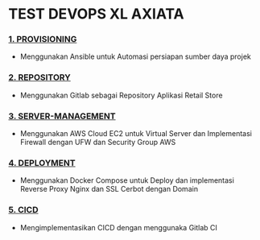 # TEST DEVOPS XL AXIATA
### [1. PROVISIONING](https://github.com/Muna-020/Test-DevOps/tree/main/1.Provisioning)
  + Menggunakan Ansible untuk Automasi persiapan sumber daya projek
    
### [2. REPOSITORY](https://github.com/Muna-020/Test-DevOps/tree/main/2.Repository)
  + Menggunakan Gitlab sebagai Repository Aplikasi Retail Store

### [3. SERVER-MANAGEMENT](https://github.com/Muna-020/Test-DevOps/tree/main/3.Server-Management)
  + Menggunakan AWS Cloud EC2 untuk Virtual Server dan Implementasi Firewall dengan UFW dan Security Group AWS

### [4. DEPLOYMENT](https://github.com/Muna-020/Test-DevOps/tree/main)
  + Menggunakan Docker Compose untuk Deploy dan implementasi Reverse Proxy Nginx dan SSL Cerbot dengan Domain  

### [5. CICD](https://github.com/Muna-020/Test-DevOps/tree/main/5.CICD)
  + Mengimplementasikan CICD dengan menggunaka Gitlab CI 

